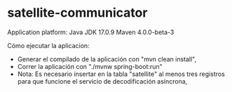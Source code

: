 # satellite-communicator

Application platform:
Java JDK 17.0.9
Maven 4.0.0-beta-3

Cómo ejecutar la aplicacion:
- Generar el compilado de la aplicación con "mvn clean install",
- Correr la aplicación con "./mvnw spring-boot:run"
- Nota: Es necesario insertar en la tabla "satellite" al menos tres registros para que funcione el servicio de decodificación asíncrona,
